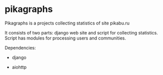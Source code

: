 # pikagraphs

Pikagraphs is a projects collecting statistics of site pikabu.ru

It consists of two parts: django web site and script for collecting statistics. Script has modules for processing users and communities. 

Dependencies:

- django

- aiohttp
